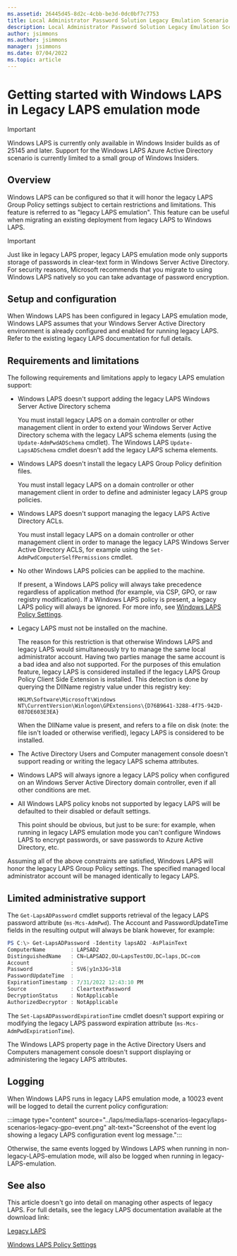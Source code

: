 ```yaml
---
ms.assetid: 26445d45-8d2c-4cbb-be3d-0dc0bf7c7753
title: Local Administrator Password Solution Legacy Emulation Scenario
description: Local Administrator Password Solution Legacy Emulation Scenario
author: jsimmons
ms.author: jsimmons
manager: jsimmons
ms.date: 07/04/2022
ms.topic: article
---
```


# Getting started with Windows LAPS in Legacy LAPS emulation mode

> [!IMPORTANT]
> Windows LAPS is currently only available in Windows Insider builds as of 25145 and later. Support for the Windows LAPS Azure Active Directory scenario is currently limited to a small group of Windows Insiders.

## Overview

Windows LAPS can be configured so that it will honor the legacy LAPS Group Policy settings subject to certain restrictions and limitations. This feature is referred to as "legacy LAPS emulation". This feature can be useful when migrating an existing deployment from legacy LAPS to Windows LAPS.

> [!IMPORTANT]
> Just like in legacy LAPS proper, legacy LAPS emulation mode only supports storage of passwords in clear-text form in Windows Server Active Directory. For security reasons, Microsoft recommends that you migrate to using Windows LAPS natively so you can take advantage of password encryption.

## Setup and configuration

When Windows LAPS has been configured in legacy LAPS emulation mode, Windows LAPS assumes that your Windows Server Active Directory environment is already configured and enabled for running legacy LAPS. Refer to the existing legacy LAPS documentation for full details.

## Requirements and limitations

The following requirements and limitations apply to legacy LAPS emulation support:

* Windows LAPS doesn't support adding the legacy LAPS Windows Server Active Directory schema

  You must install legacy LAPS on a domain controller or other management client in order to extend your Windows Server Active Directory schema with the legacy LAPS schema elements (using the `Update-AdmPwdADSchema` cmdlet). The Windows LAPS `Update-LapsADSchema` cmdlet doesn't add the legacy LAPS schema elements.

* Windows LAPS doesn't install the legacy LAPS Group Policy definition files.

  You must install legacy LAPS on a domain controller or other management client in order to define and administer legacy LAPS group policies.

* Windows LAPS doesn't support managing the legacy LAPS Active Directory ACLs.

  You must install legacy LAPS on a domain controller or other management client in order to manage the legacy LAPS Windows Server Active Directory ACLS, for example using the `Set-AdmPwdComputerSelfPermissions` cmdlet.

* No other Windows LAPS policies can be applied to the machine.

  If present, a Windows LAPS policy will always take precedence regardless of application method (for example, via CSP, GPO, or raw registry modification). If a Windows LAPS policy is present, a legacy LAPS policy will always be ignored. For more info, see [Windows LAPS Policy Settings](../laps/laps-management-policysettings.md).

* Legacy LAPS must not be installed on the machine.

  The reason for this restriction is that otherwise Windows LAPS and legacy LAPS would simultaneously try to manage the same local administrator account. Having two parties manage the same account is a bad idea and also not supported. For the purposes of this emulation feature, legacy LAPS is considered installed if the legacy LAPS Group Policy Client Side Extension is installed. This detection is done by querying the DllName registry value under this registry key:

    `HKLM\Software\Microsoft\Windows NT\CurrentVersion\Winlogon\GPExtensions\{D76B9641-3288-4f75-942D-087DE603E3EA}`

  When the DllName value is present, and refers to a file on disk (note: the file isn't loaded or otherwise verified), legacy LAPS is considered to be installed.

* The Active Directory Users and Computer management console doesn't support reading or writing the legacy LAPS schema attributes.

* Windows LAPS will always ignore a legacy LAPS policy when configured on an Windows Server Active Directory domain controller, even if all other conditions are met.

* All Windows LAPS policy knobs not supported by legacy LAPS will be defaulted to their disabled or default settings.

  This point should be obvious, but just to be sure: for example, when running in legacy LAPS emulation mode you can't configure Windows LAPS to encrypt passwords, or save passwords to Azure Active Directory, etc.

Assuming all of the above constraints are satisfied, Windows LAPS will honor the legacy LAPS Group Policy settings. The specified managed local administrator account will be managed identically to legacy LAPS.

## Limited administrative support

The `Get-LapsADPassword` cmdlet supports retrieval of the legacy LAPS password attribute (`ms-Mcs-AdmPwd`). The Account and PasswordUpdateTime fields in the resulting output will always be blank however, for example:

```PowerShell
PS C:\> Get-LapsADPassword -Identity lapsAD2 -AsPlainText
ComputerName        : LAPSAD2
DistinguishedName   : CN=LAPSAD2,OU=LapsTestOU,DC=laps,DC=com
Account             :
Password            : SV6[y1n3JG+3l8
PasswordUpdateTime  :
ExpirationTimestamp : 7/31/2022 12:43:10 PM
Source              : CleartextPassword
DecryptionStatus    : NotApplicable
AuthorizedDecryptor : NotApplicable
```

The `Set-LapsADPasswordExpirationTime` cmdlet doesn't support expiring or modifying the legacy LAPS password expiration attribute (`ms-Mcs-AdmPwdExpirationTime`).

The Windows LAPS property page in the Active Directory Users and Computers management console doesn't support displaying or administering the legacy LAPS attributes.

## Logging

When Windows LAPS runs in legacy LAPS emulation mode, a 10023 event will be logged to detail the current policy configuration:

:::image type="content" source="../laps/media/laps-scenarios-legacy/laps-scenarios-legacy-gpo-event.png" alt-text="Screenshot of the event log showing a legacy LAPS configuration event log message.":::

Otherwise, the same events logged by Windows LAPS when running in non-legacy-LAPS-emulation mode, will also be logged when running in legacy-LAPS-emulation.

## See also

This article doesn't go into detail on managing other aspects of legacy LAPS. For full details, see the legacy LAPS documentation available at the download link:

[Legacy LAPS](https://www.microsoft.com/download/details.aspx?id=46899)

[Windows LAPS Policy Settings](../laps/laps-management-policy-settings.md)
